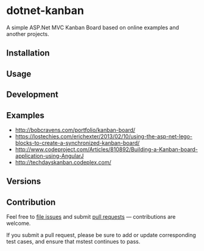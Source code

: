 # dotnet-kanban
A simple ASP.Net MVC Kanban Board based on online examples and another projects.

## Installation
## Usage
## Development
## Examples
- http://bobcravens.com/portfolio/kanban-board/
- https://lostechies.com/erichexter/2013/02/10/using-the-asp-net-lego-blocks-to-create-a-synchronized-kanban-board/
- http://www.codeproject.com/Articles/810892/Building-a-Kanban-board-application-using-AngularJ
- http://techdayskanban.codeplex.com/
## Versions
## Contribution
Feel free to [file issues](https://github.com/drielnox/dotnet-kanban/issues) and submit [pull requests](https://github.com/drielnox/dotnet-kanban/pulls) — contributions are welcome.

If you submit a pull request, please be sure to add or update corresponding test cases, and ensure that mstest continues to pass.
